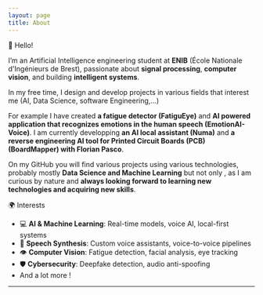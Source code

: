 ```yaml
---
layout: page
title: About
---
```


👋 Hello!


I’m an Artificial Intelligence engineering student at **ENIB** (École Nationale d'Ingénieurs de Brest), passionate about **signal processing**, **computer vision**, and building **intelligent systems**.

In my free time, I design and develop projects in various fields that interest me (AI, Data Science, software Engineering,...)

For example I have created  **a fatigue detector (FatiguEye)** and **AI powered application that recognizes emotions in the human speech (EmotionAI-Voice)**. I am currently developping **an AI local assistant (Numa)** and **a reverse engineering AI tool for Printed Circuit Boards (PCB) (BoardMapper) with Florian Pasco**.

On my GitHub you will find various projects using various technologies, probably mostly **Data Science and Machine Learning** but not only , as I am curious by nature and **always looking forward to learning new technologies and acquiring new skills**.


🌍 Interests

- 💻 **AI & Machine Learning**: Real-time models, voice AI, local-first systems  
- 🎤 **Speech Synthesis**: Custom voice assistants, voice-to-voice pipelines  
- 👁️ **Computer Vision**: Fatigue detection, facial analysis, eye tracking  
- 🛡️ **Cybersecurity**: Deepfake detection, audio anti-spoofing
- And a lot more !

---

